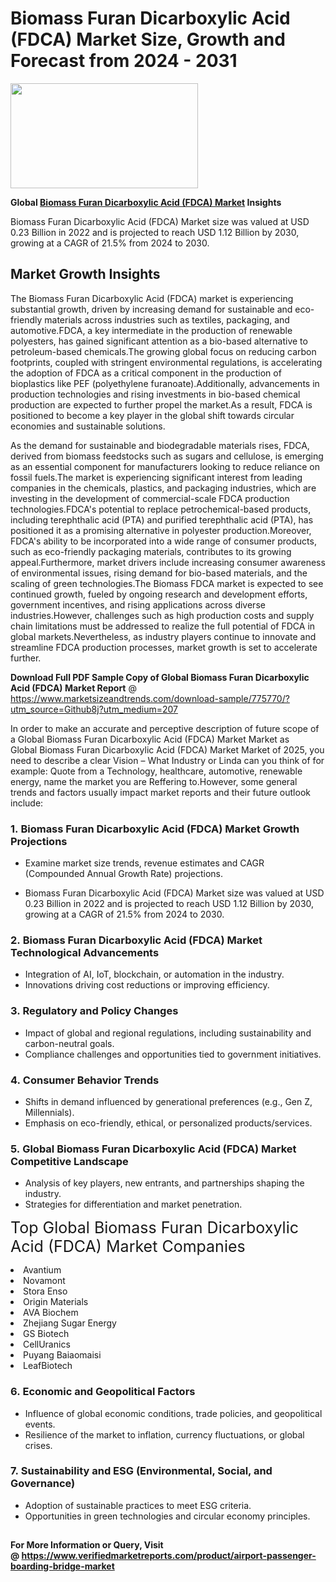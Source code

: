 <H1>Biomass Furan Dicarboxylic Acid (FDCA) Market Size, Growth and Forecast from 2024 - 2031</H1><img class="aligncenter size-medium wp-image-584254" src="https://thirdeyenews.in/wp-content/uploads/2024/09/Global-Market-Research-300x168.jpeg" alt="" width="300" height="168" /><p><strong>Global&nbsp;<a href="https://www.marketsizeandtrends.com/download-sample/775770/?utm_source=Github8j?utm_medium=207">Biomass Furan Dicarboxylic Acid (FDCA) Market</a> Insights</strong></p><p>Biomass Furan Dicarboxylic Acid (FDCA) Market size was valued at USD 0.23 Billion in 2022 and is projected to reach USD 1.12 Billion by 2030, growing at a CAGR of 21.5% from 2024 to 2030.</p><p><h2>Market Growth Insights</h2> <p>The Biomass Furan Dicarboxylic Acid (FDCA) market is experiencing substantial growth, driven by increasing demand for sustainable and eco-friendly materials across industries such as textiles, packaging, and automotive.FDCA, a key intermediate in the production of renewable polyesters, has gained significant attention as a bio-based alternative to petroleum-based chemicals.The growing global focus on reducing carbon footprints, coupled with stringent environmental regulations, is accelerating the adoption of FDCA as a critical component in the production of bioplastics like PEF (polyethylene furanoate).Additionally, advancements in production technologies and rising investments in bio-based chemical production are expected to further propel the market.As a result, FDCA is positioned to become a key player in the global shift towards circular economies and sustainable solutions.</p> <p>As the demand for sustainable and biodegradable materials rises, FDCA, derived from biomass feedstocks such as sugars and cellulose, is emerging as an essential component for manufacturers looking to reduce reliance on fossil fuels.The market is experiencing significant interest from leading companies in the chemicals, plastics, and packaging industries, which are investing in the development of commercial-scale FDCA production technologies.FDCA's potential to replace petrochemical-based products, including terephthalic acid (PTA) and purified terephthalic acid (PTA), has positioned it as a promising alternative in polyester production.Moreover, FDCA's ability to be incorporated into a wide range of consumer products, such as eco-friendly packaging materials, contributes to its growing appeal.Furthermore, market drivers include increasing consumer awareness of environmental issues, rising demand for bio-based materials, and the scaling of green technologies.The Biomass FDCA market is expected to see continued growth, fueled by ongoing research and development efforts, government incentives, and rising applications across diverse industries.However, challenges such as high production costs and supply chain limitations must be addressed to realize the full potential of FDCA in global markets.Nevertheless, as industry players continue to innovate and streamline FDCA production processes, market growth is set to accelerate further.<p><span class=""><strong>Download Full PDF Sample Copy of Global Biomass Furan Dicarboxylic Acid (FDCA) Market Report</strong> @ <a href="https://www.marketsizeandtrends.com/download-sample/775770/?utm_source=Github8j?utm_medium=207" target="_blank">https://www.marketsizeandtrends.com/download-sample/775770/?utm_source=Github8j?utm_medium=207</a></span></p><p>In order to make an accurate and perceptive description of future scope of a Global&nbsp;Biomass Furan Dicarboxylic Acid (FDCA) Market Market as Global&nbsp;Biomass Furan Dicarboxylic Acid (FDCA) Market Market of 2025, you need to describe a clear Vision &ndash; What Industry or Linda can you think of for example: Quote from a Technology, healthcare, automotive, renewable energy, name the market you are Reffering to.However, some general trends and factors usually impact market reports and their future outlook include:</p><h3>1.&nbsp;<strong>Biomass Furan Dicarboxylic Acid (FDCA) Market Growth Projections</strong></h3><ul><li>Examine market size trends, revenue estimates and CAGR (Compounded Annual Growth Rate) projections.</li><li><p>Biomass Furan Dicarboxylic Acid (FDCA) Market size was valued at USD 0.23 Billion in 2022 and is projected to reach USD 1.12 Billion by 2030, growing at a CAGR of 21.5% from 2024 to 2030.</p></li></ul><h3>2.&nbsp;<strong>Biomass Furan Dicarboxylic Acid (FDCA) Market Technological Advancements</strong></h3><ul><li>Integration of AI, IoT, blockchain, or automation in the industry.</li><li>Innovations driving cost reductions or improving efficiency.</li></ul><h3>3.&nbsp;<strong>Regulatory and Policy Changes</strong></h3><ul><li>Impact of global and regional regulations, including sustainability and carbon-neutral goals.</li><li>Compliance challenges and opportunities tied to government initiatives.</li></ul><h3>4.&nbsp;<strong>Consumer Behavior Trends</strong></h3><ul><li>Shifts in demand influenced by generational preferences (e.g., Gen Z, Millennials).</li><li>Emphasis on eco-friendly, ethical, or personalized products/services.</li></ul><h3>5.&nbsp;<strong>Global Biomass Furan Dicarboxylic Acid (FDCA) Market Competitive Landscape</strong></h3><ul><li>Analysis of key players, new entrants, and partnerships shaping the industry.</li><li>Strategies for differentiation and market penetration.</li></ul><p data-pm-slice="1 1 []"><span style="color: inherit; font-family: inherit; font-size: 25px;">Top Global Biomass Furan Dicarboxylic Acid (FDCA) Market Companies</span></p><div class="" data-test-id=""><p><li>Avantium</li><li> Novamont</li><li> Stora Enso</li><li> Origin Materials</li><li> AVA Biochem</li><li> Zhejiang Sugar Energy</li><li> GS Biotech</li><li> CellUranics</li><li> Puyang Baiaomaisi</li><li> LeafBiotech</li></p></div><h3>6.&nbsp;<strong>Economic and Geopolitical Factors</strong></h3><ul><li>Influence of global economic conditions, trade policies, and geopolitical events.</li><li>Resilience of the market to inflation, currency fluctuations, or global crises.</li></ul><h3>7.&nbsp;<strong>Sustainability and ESG (Environmental, Social, and Governance)</strong></h3><ul><li>Adoption of sustainable practices to meet ESG criteria.</li><li>Opportunities in green technologies and circular economy principles.</li></ul><h2><strong style="font-size: 14px;">For More Information or Query, Visit @&nbsp;</strong><a style="background-color: #ffffff; font-size: 14px;" href="https://www.marketsizeandtrends.com/report/biomass-furan-dicarboxylic-acid-fdca-market/" target="_blank">https://www.verifiedmarketreports.com/product/airport-passenger-boarding-bridge-market</a></h2>